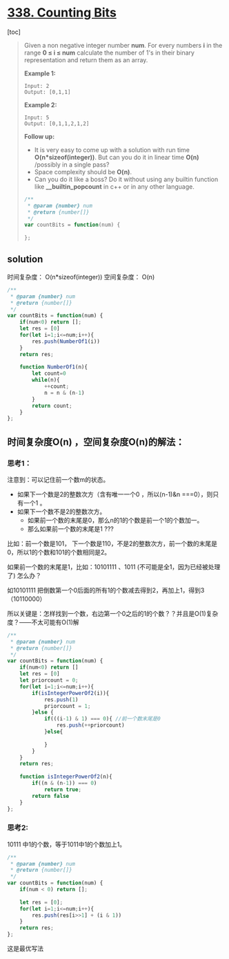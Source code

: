 # [338. Counting Bits](https://leetcode.com/problems/counting-bits/)

[toc]

> Given a non negative integer number **num**. For every numbers **i** in the range **0 ≤ i ≤ num** calculate the number of 1's in their binary representation and return them as an array.
>
> **Example 1:**
>
> ```
> Input: 2
> Output: [0,1,1]
> ```
>
> **Example 2:**
>
> ```
> Input: 5
> Output: [0,1,1,2,1,2]
> ```
>
> **Follow up:**
>
> - It is very easy to come up with a solution with run time **O(n\*sizeof(integer))**. But can you do it in linear time **O(n)** /possibly in a single pass?
> - Space complexity should be **O(n)**.
> - Can you do it like a boss? Do it without using any builtin function like **__builtin_popcount** in c++ or in any other language.
>
> ```javascript
> /**
>  * @param {number} num
>  * @return {number[]}
>  */
> var countBits = function(num) {
>     
> };
> ```

## solution 

时间复杂度： O(n*sizeof(integer))   空间复杂度： O(n)

```javascript
/**
 * @param {number} num
 * @return {number[]}
 */
var countBits = function(num) {
	if(num<0) return [];
	let res = [0]
	for(let i=1;i<=num;i++){
		res.push(NumberOf1(i))
	}
    return res;
    
	function NumberOf1(n){
        let count=0
        while(n){
            ++count;
            n = n & (n-1)
        }
        return count;
    }
};
```





## 时间复杂度O(n) ，空间复杂度O(n)的解法：

### 思考1：

注意到：可以记住前一个数m的状态。

- 如果下一个数是2的整数次方（含有唯一一个0 ，所以(n-1)&n ===0），则只有一个1 。
- 如果下一个数不是2的整数次方。
  - 如果前一个数的末尾是0，那么n的1的个数是前一个1的个数加一。
  - 那么如果前一个数的末尾是1  ???

比如：前一个数是101， 下一个数是110，不是2的整数次方，前一个数的末尾是0，所以1的个数和101的个数相同是2。   

如果前一个数的末尾是1，比如：10101111   、1011 (不可能是全1，因为已经被处理了) 怎么办？

如10101111 把倒数第一个0后面的所有1的个数减去得到2，再加上1，得到3 （10110000）

所以关键是：怎样找到一个数，右边第一个0之后的1的个数？？并且是O(1)复杂度？——不太可能有O(1)解

```javascript
/**
 * @param {number} num
 * @return {number[]}
 */
var countBits = function(num) {
    if(num<0) return []
    let res = [0]
    let priorcount = 0;
    for(let i=1;i<=num;i++){
        if(isIntegerPowerOf2(i)){
            res.push(1)
            priorcount = 1;
        }else {
            if(((i-1) & 1) === 0){ //前一个数末尾是0
                res.push(++priorcount)
            }else{
                
            }
        }
    }
    return res;
    
    function isIntegerPowerOf2(n){
        if((n & (n-1)) === 0)
            return true;
        return false
    }
};
```

### 思考2: 

10111 中1的个数，等于1011中1的个数加上1。

```javascript
/**
 * @param {number} num
 * @return {number[]}
 */
var countBits = function(num) {
    if(num < 0) return [];
    
  	let res = [0];
    for(let i=1;i<=num;i++){
        res.push(res[i>>1] + (i & 1))
    }
    return res;
};
```

这是最优写法

